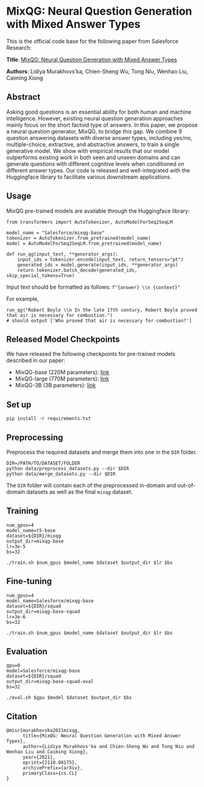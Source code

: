 # MixQG: Neural Question Generation with Mixed Answer Types

This is the official code base for the following paper from Salesforce Research:

**Title**: [MixQG: Neural Question Generation with Mixed Answer Types](https://arxiv.org/abs/2110.08175)

**Authors**: Lidiya Murakhovs'ka, Chien-Sheng Wu, Tong Niu, Wenhao Liu, Caiming Xiong

## Abstract

Asking good questions is an essential ability for both human and machine intelligence. However, existing neural question generation approaches mainly focus on the short factoid type of answers. In this paper, we propose a neural question generator, MixQG, to bridge this gap. We combine 9 question answering datasets with diverse answer types, including yes/no, multiple-choice, extractive, and abstractive answers, to train a single generative model. We show with empirical results that our model outperforms existing work in both seen and unseen domains and can generate questions with different cognitive levels when conditioned on different answer types. Our code is released and well-integrated with the Huggingface library to facilitate various downstream applications.

## Usage

MixQG pre-trained models are available through the Huggingface library:

```
from transformers import AutoTokenizer, AutoModelForSeq2SeqLM

model_name = "Salesforce/mixqg-base"
tokenizer = AutoTokenizer.from_pretrained(model_name)
model = AutoModelForSeq2SeqLM.from_pretrained(model_name)

def run_qg(input_text, **generator_args):
    input_ids = tokenizer.encode(input_text, return_tensors="pt")
    generated_ids = model.generate(input_ids, **generator_args)
    return tokenizer.batch_decode(generated_ids, skip_special_tokens=True)
```

Input text should be formatted as follows: `f"{answer} \\n {context}"`

For example,
```
run_qg("Robert Boyle \\n In the late 17th century, Robert Boyle proved that air is necessary for combustion.")
# should output ['Who proved that air is necessary for combustion?']
```

## Released Model Checkpoints

We have released the following checkpoints for pre-trained models described in our paper:
- MixQG-base (220M parameters): [link](https://huggingface.co/Salesforce/mixqg-base)
- MixQG-large (770M parameters): [link](https://huggingface.co/Salesforce/mixqg-large)
- MixQG-3B (3B parameters): [link](https://huggingface.co/Salesforce/mixqg-3b)

## Set up
`pip install -r requirements.txt`

## Preprocessing
Preprocess the required datasets and merge them into one in the `DIR` folder.
```
DIR=/PATH/TO/DATASET/FOLDER
python data/preprocess_datasets.py --dir $DIR
python data/merge_datasets.py --dir $DIR
```
The `DIR` folder will contain each of the preprocessed in-domain and out-of-domain datasets as well as the final `mixqg` dataset.

## Training
```
num_gpus=4
model_name=t5-base
dataset=${DIR}/mixqg
output_dir=mixqg-base
lr=3e-5
bs=32

./train.sh $num_gpus $model_name $dataset $output_dir $lr $bs
```
## Fine-tuning
```
num_gpus=4
model_name=Salesforce/mixqg-base
dataset=${DIR}/squad
output_dir=mixqg-base-squad
lr=3e-6
bs=32

./train.sh $num_gpus $model_name $dataset $output_dir $lr $bs
```

## Evaluation
```
gpu=0
model=Salesforce/mixqg-base
dataset=${DIR}/squad
output_dir=mixqg-base-squad-eval
bs=32

./eval.sh $gpu $model $dataset $output_dir $bs
```

## Citation

```
@misc{murakhovska2021mixqg,
      title={MixQG: Neural Question Generation with Mixed Answer Types}, 
      author={Lidiya Murakhovs'ka and Chien-Sheng Wu and Tong Niu and Wenhao Liu and Caiming Xiong},
      year={2021},
      eprint={2110.08175},
      archivePrefix={arXiv},
      primaryClass={cs.CL}
}
```